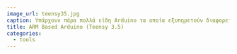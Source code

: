 ```yaml
---
image_url: teensy35.jpg
caption: Υπάρχουν πάρα πολλά είδη Arduino τα οποία εξυπηρετούν διαφορετικές ανάγκες. Το συγκεκριμένο βασίζεται στην αρχιτεκτονική ARM Cortex M4 και προσφέρει περισσότερους πόρους και ποιο σύγχρονες τεχνολογίες διασυνδεσιμότητας.
title: ARM Based Arduino (Teensy 3.5)
categories:
  - tools
---
```

